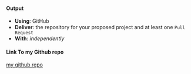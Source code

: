 #### Output
- **Using**: GitHub
- **Deliver**: the repository for your proposed project and at least one `Pull Request`
- **With**: *independently*

#### Link To my Github repo
[my github repo](https://github.com/andela-ksolomon/invertedIndex/tree/developing)